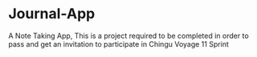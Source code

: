 # Journal-App
A Note Taking App, This is a project required to be completed in order to pass and get an invitation to participate in Chingu Voyage 11 Sprint

